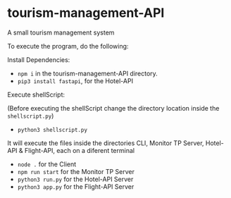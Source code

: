 # tourism-management-API
A small tourism management system

To execute the program, do the following:

Install Dependencies: 

* ```npm i``` in the tourism-management-API directory.
* ```pip3 install fastapi```, for the Hotel-API

Execute shellScript:

(Before executing the shellScript change the directory location inside the ```shellscript.py```)

* ```python3 shellscript.py```

It will execute the files inside the directories CLI, Monitor TP Server, Hotel-API & Flight-API, each on a diferent terminal

  * ```node .``` for the Client
  * ```npm run start``` for the Monitor TP Server
  * ```python3 run.py``` for the Hotel-API Server
  * ```python3 app.py``` for the Flight-API Server
